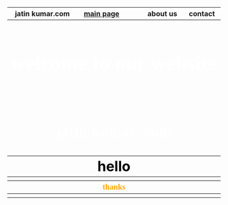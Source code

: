 <html>
<head>
  
</head>
<body background="html/07.jpg">

<table border="0"width="100%"height="1000px">
<!----Row1---->
<tr>
<th>jatin kumar.com</th>
<th><a href ="a.html">main page</a></th>
<th></th>
<th></th>
<th>about us</th>
<th>contact</th>
</TR>

<!----row2---->
<tr>
<th colspan="6">
<font color="white"face="Cambria Math" size="5">
<h1> welcome to our website</h1><br>
<h2>   jatin kumar .com</h2>
</font>
</th>
</TR>

<!----Row3---->
<tr>
<th colspan="6">
<font size="6" color="black"> hello </font>
</th>

</TR>

<!----Row4---->
<tr>
<th></th>
<th></th>
<th></th>
<th></th>
<th></th>
<th></th>
</TR>

<!----Row5---->
<tr>
<th colspan="6">
<font color="orange"size="4"face="Cambria"> thanks </font>
</th>
</TR>

<!----Row6---->
<tr>
<th></th>
<th></th>
<th></th>
<th></th>
<th></th>
<th></th>
</TR>

</table>


</body>
</html>
